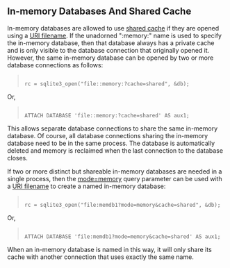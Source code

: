 ## In\-memory Databases And Shared Cache


In\-memory databases are allowed to use [shared cache](sharedcache.html) if they are
opened using a [URI filename](uri.html). If the unadorned ":memory:" name is used
to specify the in\-memory database, then that database always has a private
cache and is only visible to the database connection that originally
opened it. However, the same in\-memory database can be opened by two or
more database connections as follows:


> ```
> 
> rc = sqlite3_open("file::memory:?cache=shared", &db);
> 
> ```



Or,


> ```
> 
> ATTACH DATABASE 'file::memory:?cache=shared' AS aux1;
> 
> ```


This allows separate database connections to share the same
in\-memory database. Of course, all database connections sharing the
in\-memory database need to be in the same process. The database is
automatically deleted and memory is reclaimed when the last connection
to the database closes.

If two or more distinct but shareable in\-memory databases are needed
in a single process, then the [mode\=memory](uri.html#coreqp) query parameter can
be used with a [URI filename](uri.html) to create a named in\-memory database:


> ```
> 
> rc = sqlite3_open("file:memdb1?mode=memory&cache=shared", &db);
> 
> ```



Or,


> ```
> 
> ATTACH DATABASE 'file:memdb1?mode=memory&cache=shared' AS aux1;
> 
> ```


When an in\-memory database is named in this way, it will only share its
cache with another connection that uses exactly the same name.




